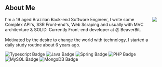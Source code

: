 ## About Me

<img align="right" src="https://wsrv.nl/?url=https://i.pinimg.com/564x/cf/63/20/cf63203530049bba78e805e47c718638.jpg&w=230&h=230&fit=cover&mask=circle">
<p>
	I'm a 19 aged Brazilian Back-end Software Engineer, I write some Complex API's, SSR Front-end's, Web Scraping and usually with MVC architecture & SOLID. Currently Front-end developer at @ BeaverBit.
	<br /><br />
	Motivated by the desire to change the world with technology, I started a daily study routine about 6 years ago.
</p>

![Typescript Badge](https://img.shields.io/badge/Typescript-1d1d1d?style=for-the-badge&logo=typescript&logoColor=d6bd6b)
![Java Badge](https://img.shields.io/badge/Java-1d1d1d?style=for-the-badge&logo=java&logoColor=d6bd6b)
![Spring Badge](https://img.shields.io/badge/spring-1d1d1d?style=for-the-badge&logo=spring&logoColor=d6bd6b)
![PHP Badge](https://img.shields.io/badge/PHP-1d1d1d?style=for-the-badge&logo=PHP&logoColor=d6bd6b)
![MySQL Badge](https://img.shields.io/badge/MySQL-1d1d1d?style=for-the-badge&logo=mysql&logoColor=d6bd6b)
![MongoDB Badge](https://img.shields.io/badge/MongoDB-1d1d1d?style=for-the-badge&logo=mongodb&logoColor=d6bd6b)
